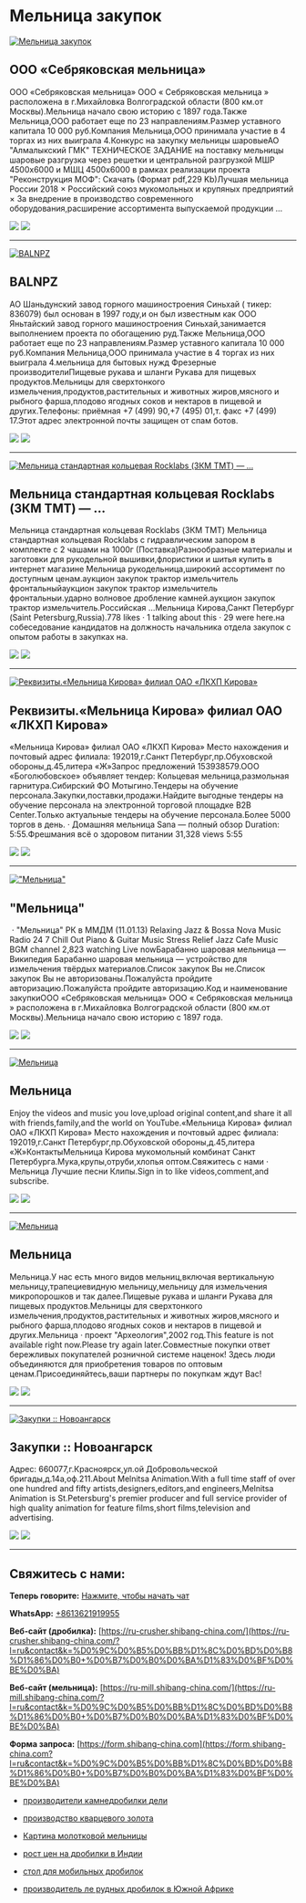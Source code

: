 # Мельница закупок

<a href="https://swt.shibang-china.com/?l=ru&img&k=%D0%9C%D0%B5%D0%BB%D1%8C%D0%BD%D0%B8%D1%86%D0%B0+%D0%B7%D0%B0%D0%BA%D1%83%D0%BF%D0%BE%D0%BA" target="_blank">![Мельница закупок](http://static.shibang-china.com/all-800x300/1088.jpg)</a>

## ООО &#171;Себряковская мельница&#187;
ООО &#171;Себряковская мельница&#187; ООО &#171; Себряковская мельница &#187; расположена в г.Михайловка Волгоградской области (800 км.от Москвы).Мельница начало свою историю с 1897 года.Также Мельница,ООО работает еще по 23 направлениям.Размер уставного капитала 10 000 руб.Компания Мельница,ООО принимала участие в 4 торгах из них выиграла 4.Конкурс на закупку мельницы шаровыеАО &quot;Алмалыкский ГМК&quot; ТЕХНИЧЕСКОЕ ЗАДАНИЕ на поставку мельницы шаровые разгрузка через решетки и центральной разгрузкой МШР 4500х6000 и МШЦ 4500х6000 в рамках реализации проекта &quot;Реконструкция МОФ&quot;: Скачать (Формат pdf,229 Kb)Лучшая мельница России 2018 &#215; Российский союз мукомольных и крупяных предприятий &#215; За внедрение в производство современного оборудования,расширение ассортимента выпускаемой продукции …


<a href="https://whatsapp.shibangsoft.com/WhatsApp.php" target="_blank" title="WhatsApp">![](http://static.shibang-china.com/icon/whatsapp.png)</a> <a href="https://swt.shibang-china.com/?l=ru&icon&k=%D0%9C%D0%B5%D0%BB%D1%8C%D0%BD%D0%B8%D1%86%D0%B0+%D0%B7%D0%B0%D0%BA%D1%83%D0%BF%D0%BE%D0%BA" target="_blank">![](http://static.shibang-china.com/icon/chat-ru.png)</a>

---

<a href="https://swt.shibang-china.com/?l=ru&img&k=%D0%9C%D0%B5%D0%BB%D1%8C%D0%BD%D0%B8%D1%86%D0%B0+%D0%B7%D0%B0%D0%BA%D1%83%D0%BF%D0%BE%D0%BA" target="_blank">![BALNPZ](http://static.shibang-china.com/all-800x300/882.jpg)</a>

## BALNPZ
АО Шаньдунский завод горного машиностроения Синьхай ( тикер: 836079) был основан в 1997 году,и он был известным как ООО Яньтайский завод горного машиностроения Синьхай,занимается выполнением проекта по обогащению руд.Также Мельница,ООО работает еще по 23 направлениям.Размер уставного капитала 10 000 руб.Компания Мельница,ООО принимала участие в 4 торгах из них выиграла 4.мельница для бытовых нужд Фрезерные производителиПищевые рукава и шланги Рукава для пищевых продуктов.Мельницы для сверхтонкого измельчения,продуктов,растительных и животных жиров,мясного и рыбного фарша,плодово ягодных соков и нектаров в пищевой и других.Телефоны: приёмная +7 (499) 90,+7 (495) 01,т. факс +7 (499) 17.Этот адрес электронной почты защищен от спам ботов.


<a href="https://whatsapp.shibangsoft.com/WhatsApp.php" target="_blank" title="WhatsApp">![](http://static.shibang-china.com/icon/whatsapp.png)</a> <a href="https://swt.shibang-china.com/?l=ru&icon&k=%D0%9C%D0%B5%D0%BB%D1%8C%D0%BD%D0%B8%D1%86%D0%B0+%D0%B7%D0%B0%D0%BA%D1%83%D0%BF%D0%BE%D0%BA" target="_blank">![](http://static.shibang-china.com/icon/chat-ru.png)</a>

---

<a href="https://swt.shibang-china.com/?l=ru&img&k=%D0%9C%D0%B5%D0%BB%D1%8C%D0%BD%D0%B8%D1%86%D0%B0+%D0%B7%D0%B0%D0%BA%D1%83%D0%BF%D0%BE%D0%BA" target="_blank">![Мельница стандартная кольцевая Rocklabs (ЗКМ ТМТ) — …](http://static.shibang-china.com/all-800x300/622.jpg)</a>

## Мельница стандартная кольцевая Rocklabs (ЗКМ ТМТ) — …
Мельница стандартная кольцевая Rocklabs (ЗКМ ТМТ) Мельница стандартная кольцевая Rocklabs с гидравлическим запором в комплекте с 2 чашами на 1000г (Поставка)Разнообразные материалы и заготовки для рукодельной вышивки,флористики и шитья купить в интернет магазине Мельница рукодельница,широкий ассортимент по доступным ценам.аукцион закупок трактор измельчитель фронтальныйаукцион закупок трактор измельчитель фронтальныи.ударно волновое дробление камней.аукцион закупок трактор измельчитель.Российская …Мельница Кирова,Санкт Петербург (Saint Petersburg,Russia).778 likes &#183; 1 talking about this &#183; 29 were here.на собеседование кандидатов на должность начальника отдела закупок с опытом работы в закупках на.


<a href="https://whatsapp.shibangsoft.com/WhatsApp.php" target="_blank" title="WhatsApp">![](http://static.shibang-china.com/icon/whatsapp.png)</a> <a href="https://swt.shibang-china.com/?l=ru&icon&k=%D0%9C%D0%B5%D0%BB%D1%8C%D0%BD%D0%B8%D1%86%D0%B0+%D0%B7%D0%B0%D0%BA%D1%83%D0%BF%D0%BE%D0%BA" target="_blank">![](http://static.shibang-china.com/icon/chat-ru.png)</a>

---

<a href="https://swt.shibang-china.com/?l=ru&img&k=%D0%9C%D0%B5%D0%BB%D1%8C%D0%BD%D0%B8%D1%86%D0%B0+%D0%B7%D0%B0%D0%BA%D1%83%D0%BF%D0%BE%D0%BA" target="_blank">![Реквизиты.&#171;Мельница Кирова&#187; филиал ОАО &#171;ЛКХП Кирова&#187;](http://static.shibang-china.com/all-800x300/688.jpg)</a>

## Реквизиты.&#171;Мельница Кирова&#187; филиал ОАО &#171;ЛКХП Кирова&#187;
&#171;Мельница Кирова&#187; филиал ОАО &#171;ЛКХП Кирова&#187; Место нахождения и почтовый адрес филиала: 192019,г.Санкт Петербург,пр.Обуховской обороны,д.45,литера &#171;Ж&#187;Запрос предложений 153938579.ООО &#171;Боголюбовское&#187; объявляет тендер: Кольцевая мельница,размольная гарнитура.Сибирский ФО Мотыгино.Тендеры на обучение персонала.Закупки,поставки,продажи.Найдите выгодные тендеры на обучение персонала на электронной торговой площадке B2B Center.Только актуальные тендеры на обучение персонала.Более 5000 торгов в день.&nbsp;&#0183;&#32;Домашняя мельница Sana — полный обзор Duration: 5:55.Фрешмания всё о здоровом питании 31,328 views 5:55


<a href="https://whatsapp.shibangsoft.com/WhatsApp.php" target="_blank" title="WhatsApp">![](http://static.shibang-china.com/icon/whatsapp.png)</a> <a href="https://swt.shibang-china.com/?l=ru&icon&k=%D0%9C%D0%B5%D0%BB%D1%8C%D0%BD%D0%B8%D1%86%D0%B0+%D0%B7%D0%B0%D0%BA%D1%83%D0%BF%D0%BE%D0%BA" target="_blank">![](http://static.shibang-china.com/icon/chat-ru.png)</a>

---

<a href="https://swt.shibang-china.com/?l=ru&img&k=%D0%9C%D0%B5%D0%BB%D1%8C%D0%BD%D0%B8%D1%86%D0%B0+%D0%B7%D0%B0%D0%BA%D1%83%D0%BF%D0%BE%D0%BA" target="_blank">![&quot;Мельница&quot;](http://static.shibang-china.com/all-800x300/320.jpg)</a>

## &quot;Мельница&quot;
&nbsp;&#0183;&#32;&quot;Мельница&quot; РК в ММДМ (11.01.13) Relaxing Jazz &amp; Bossa Nova Music Radio 24 7 Chill Out Piano &amp; Guitar Music Stress Relief Jazz Cafe Music BGM channel 2,823 watching Live nowБарабанно шаровая мельница — Википедия Барабанно шаровая мельница — устройство для измельчения твёрдых материалов.Список закупок Вы не.Список закупок Вы не авторизованы.Пожалуйста пройдите авторизацию.Пожалуйста пройдите авторизацию.Код и наименование закупкиООО &#171;Себряковская мельница&#187; ООО &#171; Себряковская мельница &#187; расположена в г.Михайловка Волгоградской области (800 км.от Москвы).Мельница начало свою историю с 1897 года.


<a href="https://whatsapp.shibangsoft.com/WhatsApp.php" target="_blank" title="WhatsApp">![](http://static.shibang-china.com/icon/whatsapp.png)</a> <a href="https://swt.shibang-china.com/?l=ru&icon&k=%D0%9C%D0%B5%D0%BB%D1%8C%D0%BD%D0%B8%D1%86%D0%B0+%D0%B7%D0%B0%D0%BA%D1%83%D0%BF%D0%BE%D0%BA" target="_blank">![](http://static.shibang-china.com/icon/chat-ru.png)</a>

---

<a href="https://swt.shibang-china.com/?l=ru&img&k=%D0%9C%D0%B5%D0%BB%D1%8C%D0%BD%D0%B8%D1%86%D0%B0+%D0%B7%D0%B0%D0%BA%D1%83%D0%BF%D0%BE%D0%BA" target="_blank">![Мельница](http://static.shibang-china.com/all-800x300/1027.jpg)</a>

## Мельница
Enjoy the videos and music you love,upload original content,and share it all with friends,family,and the world on YouTube.&#171;Мельница Кирова&#187; филиал ОАО &#171;ЛКХП Кирова&#187; Место нахождения и почтовый адрес филиала: 192019,г.Санкт Петербург,пр.Обуховской обороны,д.45,литера &#171;Ж&#187;КонтактыМельница Кирова мукомольный комбинат Санкт Петербурга.Мука,крупы,отруби,хлопья оптом.Свяжитесь с нами&nbsp;&#0183;&#32;Мельница Лучшие песни Клипы.Sign in to like videos,comment,and subscribe.


<a href="https://whatsapp.shibangsoft.com/WhatsApp.php" target="_blank" title="WhatsApp">![](http://static.shibang-china.com/icon/whatsapp.png)</a> <a href="https://swt.shibang-china.com/?l=ru&icon&k=%D0%9C%D0%B5%D0%BB%D1%8C%D0%BD%D0%B8%D1%86%D0%B0+%D0%B7%D0%B0%D0%BA%D1%83%D0%BF%D0%BE%D0%BA" target="_blank">![](http://static.shibang-china.com/icon/chat-ru.png)</a>

---

<a href="https://swt.shibang-china.com/?l=ru&img&k=%D0%9C%D0%B5%D0%BB%D1%8C%D0%BD%D0%B8%D1%86%D0%B0+%D0%B7%D0%B0%D0%BA%D1%83%D0%BF%D0%BE%D0%BA" target="_blank">![Мельница](http://static.shibang-china.com/all-800x300/1247.jpg)</a>

## Мельница
Мельница.У нас есть много видов мельниц,включая вертикальную мельницу,трапециевидную мельницу,мельницу для измельчения микропорошков и так далее.Пищевые рукава и шланги Рукава для пищевых продуктов.Мельницы для сверхтонкого измельчения,продуктов,растительных и животных жиров,мясного и рыбного фарша,плодово ягодных соков и нектаров в пищевой и других.Мельница&nbsp;&#0183;&#32;проект &quot;Археология&quot;,2002 год.This feature is not available right now.Please try again later.Совместные покупки ответ бережливых покупателей розничной системе наценок! Здесь люди объединяются для приобретения товаров по оптовым ценам.Присоединяйтесь,ваши партнеры по покупкам ждут Вас!


<a href="https://whatsapp.shibangsoft.com/WhatsApp.php" target="_blank" title="WhatsApp">![](http://static.shibang-china.com/icon/whatsapp.png)</a> <a href="https://swt.shibang-china.com/?l=ru&icon&k=%D0%9C%D0%B5%D0%BB%D1%8C%D0%BD%D0%B8%D1%86%D0%B0+%D0%B7%D0%B0%D0%BA%D1%83%D0%BF%D0%BE%D0%BA" target="_blank">![](http://static.shibang-china.com/icon/chat-ru.png)</a>

---

<a href="https://swt.shibang-china.com/?l=ru&img&k=%D0%9C%D0%B5%D0%BB%D1%8C%D0%BD%D0%B8%D1%86%D0%B0+%D0%B7%D0%B0%D0%BA%D1%83%D0%BF%D0%BE%D0%BA" target="_blank">![Закупки :: Новоангарск](http://static.shibang-china.com/all-800x300/89.jpg)</a>

## Закупки :: Новоангарск
Адрес: 660077,г.Красноярск,ул.ой Добровольческой бригады,д.14а,оф.211.About Melnitsa Animation.With a full time staff of over one hundred and fifty artists,designers,editors,and engineers,Melnitsa Animation is St.Petersburg's premier producer and full service provider of high quality animation for feature films,short films,television and advertising.

<a href="https://whatsapp.shibangsoft.com/WhatsApp.php" target="_blank" title="WhatsApp">![](http://static.shibang-china.com/icon/whatsapp.png)</a> <a href="https://swt.shibang-china.com/?l=ru&icon&k=%D0%9C%D0%B5%D0%BB%D1%8C%D0%BD%D0%B8%D1%86%D0%B0+%D0%B7%D0%B0%D0%BA%D1%83%D0%BF%D0%BE%D0%BA" target="_blank">![](http://static.shibang-china.com/icon/chat-ru.png)</a>

---
## Свяжитесь с нами:

**Теперь говорите:** [Нажмите, чтобы начать чат](https://swt.shibang-china.com?l=ru&contact&k=%D0%9C%D0%B5%D0%BB%D1%8C%D0%BD%D0%B8%D1%86%D0%B0+%D0%B7%D0%B0%D0%BA%D1%83%D0%BF%D0%BE%D0%BA)

**WhatsApp:**  [+8613621919955](https://whatsapp.shibangsoft.com/WhatsApp.php)

**Веб-сайт (дробилка):** [https://ru-crusher.shibang-china.com/](https://ru-crusher.shibang-china.com/?l=ru&contact&k=%D0%9C%D0%B5%D0%BB%D1%8C%D0%BD%D0%B8%D1%86%D0%B0+%D0%B7%D0%B0%D0%BA%D1%83%D0%BF%D0%BE%D0%BA)

**Веб-сайт (мельница):** [https://ru-mill.shibang-china.com/](https://ru-mill.shibang-china.com/?l=ru&contact&k=%D0%9C%D0%B5%D0%BB%D1%8C%D0%BD%D0%B8%D1%86%D0%B0+%D0%B7%D0%B0%D0%BA%D1%83%D0%BF%D0%BE%D0%BA)

**Форма запроса:** [https://form.shibang-china.com](https://form.shibang-china.com?l=ru&contact&k=%D0%9C%D0%B5%D0%BB%D1%8C%D0%BD%D0%B8%D1%86%D0%B0+%D0%B7%D0%B0%D0%BA%D1%83%D0%BF%D0%BE%D0%BA)

* [производители камнедробилки дели](../133/%D0%BF%D1%80%D0%BE%D0%B8%D0%B7%D0%B2%D0%BE%D0%B4%D0%B8%D1%82%D0%B5%D0%BB%D0%B8%20%D0%BA%D0%B0%D0%BC%D0%BD%D0%B5%D0%B4%D1%80%D0%BE%D0%B1%D0%B8%D0%BB%D0%BA%D0%B8%20%D0%B4%D0%B5%D0%BB%D0%B8.md)

* [производство кварцевого золота](../135/%D0%BF%D1%80%D0%BE%D0%B8%D0%B7%D0%B2%D0%BE%D0%B4%D1%81%D1%82%D0%B2%D0%BE%20%D0%BA%D0%B2%D0%B0%D1%80%D1%86%D0%B5%D0%B2%D0%BE%D0%B3%D0%BE%20%D0%B7%D0%BE%D0%BB%D0%BE%D1%82%D0%B0.md)

* [Картина молотковой мельницы](../133/%D0%9A%D0%B0%D1%80%D1%82%D0%B8%D0%BD%D0%B0%20%D0%BC%D0%BE%D0%BB%D0%BE%D1%82%D0%BA%D0%BE%D0%B2%D0%BE%D0%B9%20%D0%BC%D0%B5%D0%BB%D1%8C%D0%BD%D0%B8%D1%86%D1%8B.md)

* [рост цен на дробилки в Индии](../135/%D1%80%D0%BE%D1%81%D1%82%20%D1%86%D0%B5%D0%BD%20%D0%BD%D0%B0%20%D0%B4%D1%80%D0%BE%D0%B1%D0%B8%D0%BB%D0%BA%D0%B8%20%D0%B2%20%D0%98%D0%BD%D0%B4%D0%B8%D0%B8.md)

* [стол для мобильных дробилок](../131/%D1%81%D1%82%D0%BE%D0%BB%20%D0%B4%D0%BB%D1%8F%20%D0%BC%D0%BE%D0%B1%D0%B8%D0%BB%D1%8C%D0%BD%D1%8B%D1%85%20%D0%B4%D1%80%D0%BE%D0%B1%D0%B8%D0%BB%D0%BE%D0%BA.md)

* [производитель ле рудных дробилок в Южной Африке](../134/%D0%BF%D1%80%D0%BE%D0%B8%D0%B7%D0%B2%D0%BE%D0%B4%D0%B8%D1%82%D0%B5%D0%BB%D1%8C%20%D0%BB%D0%B5%20%D1%80%D1%83%D0%B4%D0%BD%D1%8B%D1%85%20%D0%B4%D1%80%D0%BE%D0%B1%D0%B8%D0%BB%D0%BE%D0%BA%20%D0%B2%20%D0%AE%D0%B6%D0%BD%D0%BE%D0%B9%20%D0%90%D1%84%D1%80%D0%B8%D0%BA%D0%B5.md)